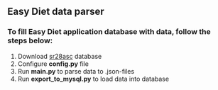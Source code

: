 ## Easy Diet data parser
### To fill Easy Diet application database with data, follow the steps below:
1) Download [sr28asc](https://www.ars.usda.gov/northeast-area/beltsville-md-bhnrc/beltsville-human-nutrition-research-center/methods-and-application-of-food-composition-laboratory/mafcl-site-pages/sr11-sr28/) database
2) Configure **config.py** file
3) Run **main.py** to parse data to .json-files
4) Run **export_to_mysql.py** to load data into database